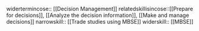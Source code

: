 widertermincose:: [[Decision Management]]
relatedskillisincose::[[Prepare for decisions]], [[Analyze the decision information]], [[Make and manage decisions]]
narrowskill:: [[Trade studies using MBSE]]
widerskill:: [[MBSE]]
